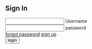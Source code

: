 <html lang="en">
<head>
    <meta charset="UTF-8">
    <meta name="viewport" content="width=device-width, initial-scale=1.0">
    <meta http-equiv="X-UA-Compatible" content="ie=edge">
    <title>Document</title>
    <link rel="stylesheet" href="style.css">
</head>
<body>
  <div class="box">
    <form >
      <h2>Sign In</h2>
      <div class="inputbox">
        <input type="text" required="required">
        <span>Username</span>
        <i></i>
      </div>
      <div class="inputbox">
        <input type="password" required="required">
        <span>password</span>
        <i></i>
        </div>
        <div class="links">
          <a href="#">forgot password</a>
          <a href="#">sign up</a>
        </div>
        <input type="submit" value="login">
    </form>


  </div>
</body>
</html> 
